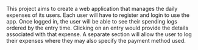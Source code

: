 This project aims to create a web application that manages the daily expenses of its users. Each user will have to register and login to use the app. Once logged in, the user will be able to see their spending logs ordered by the entry time. Clicking on an entry would provide the details associated with that expense. A separate section will allow the user to log their expenses where they may also specify the payment method used.
